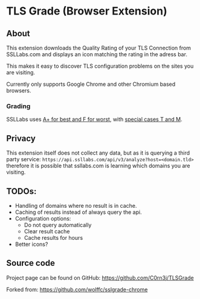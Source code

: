 # TLS Grade (Browser Extension)
## About
This extension downloads the Quality Rating of your TLS Connection from SSLLabs.com and displays an icon matching the rating in the adress bar.

This makes it easy to discover TLS configuration problems on the sites you are visiting.

Currently only supports Google Chrome and other Chromium based browsers.

### Grading

SSLLabs uses [A+ for best and F for worst](https://github.com/ssllabs/research/wiki/SSL-Server-Rating-Guide), with [special cases T and M](https://blog.qualys.com/product-tech/2014/06/17/ssl-labs-new-grades-for-trust-t-and-mismatch-m-issues).

## Privacy
This extension itself does not collect any data, but as it is querying a third party service:
`https://api.ssllabs.com/api/v3/analyze?host=<domain.tld>`
therefore it is possible that ssllabs.com is learning which domains you are visiting.

## TODOs:
 * Handling of domains where no result is in cache.
 * Caching of results instead of always query the api.
 * Configuration options:
   * Do not query automatically
   * Clear result cache
   * Cache results for <X> hours
 * Better icons?


## Source code
Project page can be found on GitHub: https://github.com/C0rn3j/TLSGrade

Forked from: https://github.com/wolffc/sslgrade-chrome
